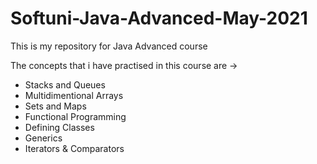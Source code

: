 # Softuni-Java-Advanced-May-2021
This is my repository for Java Advanced course

The concepts that i have practised in this course are -> 

 - Stacks and Queues
 - Multidimentional Arrays
 - Sets and Maps
 - Functional Programming
 - Defining Classes
 - Generics
 - Iterators & Comparators
